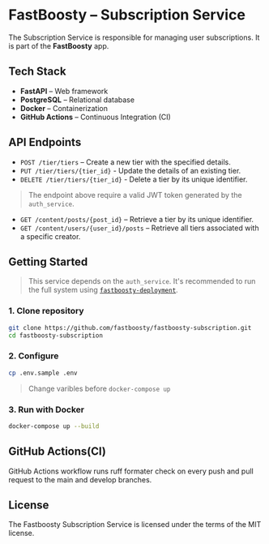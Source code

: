 # FastBoosty – Subscription Service

The Subscription Service is responsible for managing user subscriptions. It is part of the **FastBoosty** app.

## Tech Stack

- **FastAPI** – Web framework
- **PostgreSQL** – Relational database
- **Docker** – Containerization
- **GitHub Actions** – Continuous Integration (CI)

## API Endpoints

- `POST /tier/tiers` – Create a new tier with the specified details.
- `PUT /tier/tiers/{tier_id}` - Update the details of an existing tier.
- `DELETE /tier/tiers/{tier_id}` - Delete a tier by its unique identifier.
> The endpoint above require a valid JWT token generated by the `auth_service`.
- `GET /content/posts/{post_id}` – Retrieve a tier by its unique identifier.
- `GET /content/users/{user_id}/posts` – Retrieve all tiers associated with a specific creator.


## Getting Started

> This service depends on the `auth_service`. It's recommended to run the full system using [`fastboosty-deployment`](https://github.com/fastboosty/fastboosty-deployment).

### 1. Clone repository

```bash
git clone https://github.com/fastboosty/fastboosty-subscription.git
cd fastboosty-subscription
```

### 2. Configure

```bash
cp .env.sample .env
```
> Change varibles before `docker-compose up`

### 3. Run with Docker

```bash
docker-compose up --build
```


## GitHub Actions(CI)

GitHub Actions workflow runs ruff formater check on every push and pull request to the main and develop branches.

## License

The Fastboosty Subscription Service is licensed under the terms of the MIT license.
